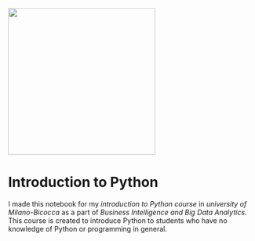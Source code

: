 <img src="https://github.com/Naviden/Python_Introduction/blob/master/Images/logo.png" height="300" >

# Introduction to Python 

I made this notebook for my _introduction to Python course_ in _university of Milano-Bicocca_ as a part of _Business Intelligence and Big Data Analytics_.
This course is created to introduce Python to students who have no knowledge of Python or programming in general.